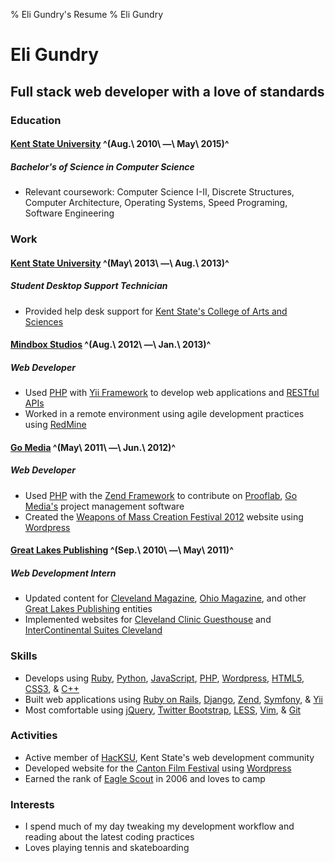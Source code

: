 % Eli Gundry's Resume
% Eli Gundry

# Eli Gundry
## Full stack web developer with a love of standards

### Education

#### [Kent State University](http://www.kent.edu) ^(Aug.\ 2010\ &mdash;\ May\ 2015)^
##### Bachelor's of Science in Computer Science

* Relevant coursework: Computer Science I-II, Discrete Structures, Computer Architecture, Operating Systems, Speed Programing, Software Engineering

### Work

#### [Kent State University](http://www.kent.edu) ^(May\ 2013\ &mdash;\ Aug.\ 2013)^
##### Student Desktop Support Technician

* Provided help desk support for [Kent State's College of Arts and Sciences](http://www.kent.edu/CAS/)

#### [Mindbox Studios](http://mindboxstudios.com) ^(Aug.\ 2012\ &mdash;\ Jan.\ 2013)^
##### Web Developer

* Used [PHP](http://php.net "PHP: Hypertext Preprocessor") with [Yii Framework](http://www.yiiframework.com/) to develop web applications and [RESTful APIs](https://en.wikipedia.org/wiki/Representational_state_transfer)
* Worked in a remote environment using agile development practices using [RedMine](http://www.redmine.org/)

#### [Go Media](http://gomedia.us) ^(May\ 2011\ &mdash;\ Jun.\ 2012)^
##### Web Developer

* Used [PHP](http://php.net "PHP: Hypertext Preprocessor") with the [Zend Framework](http://framework.zend.com/) to contribute on [Prooflab](https://prooflab.us/), [Go Media's](http://gomedia.us) project management software
* Created the [Weapons of Mass Creation Festival 2012](http://2012.wmcfest.com) website using [Wordpress](http://wordpress.org)

#### [Great Lakes Publishing](http://www.glpublishing.com/ME2/Default.asp) ^(Sep.\ 2010\ &mdash;\ May\ 2011)^
##### Web Development Intern

* Updated content for [Cleveland Magazine](http://www.clevelandmagazine.com/ME2/Default.asp), [Ohio Magazine](http://www.ohiomagazine.com/Main/Home.aspx), and other [Great Lakes Publishing](http://www.glpublishing.com/ME2/Default.asp) entities
* Implemented websites for [Cleveland Clinic Guesthouse](http://www.guesthouseclevelandclinic.com/CCGH/ClevelandClinicGuesthouse.aspx) and [InterContinental Suites Cleveland](http://www.intercontinentalsuitescleveland.com/ISC/InterContinentalSuitesCleveland.aspx)

### Skills

* Develops using [Ruby](http://www.ruby-lang.org/en/), [Python](http://www.python.org/), [JavaScript](http://en.wikipedia.org/wiki/JavaScript), [PHP](http://php.net "PHP: Hypertext Preprocessor"), [Wordpress](http://wordpress.org), [HTML5](http://en.wikipedia.org/wiki/HTML5 "HyperText Markup Language"), [CSS3](https://en.wikipedia.org/wiki/Cascading_Style_Sheets "Cascading Style Sheets"), & [C++](https://en.wikipedia.org/wiki/C%2B%2B)
* Built web applications using [Ruby on Rails](http://rubyonrails.org/), [Django](http://djangoproject.com), [Zend](http://framework.zend.com/), [Symfony](http://symfony.com/), & [Yii](http://www.yiiframework.com/)
* Most comfortable using [jQuery](http://jquery.com), [Twitter Bootstrap](http://twitter.github.io/), [LESS](http://lesscss.org), [Vim](http://www.vim.org), & [Git](http://git-scm.com)

### Activities

* Active member of [HacKSU](http://hacksu.cs.kent.edu/), Kent State's web development community
* Developed website for the [Canton Film Festival](http://cantonfilm.com/) using [Wordpress](http://wordpress.org)
* Earned the rank of [Eagle Scout](https://en.wikipedia.org/wiki/Eagle_Scout) in 2006 and loves to camp

### Interests

* I spend much of my day tweaking my development workflow and reading about the latest coding practices
* Loves playing tennis and skateboarding
